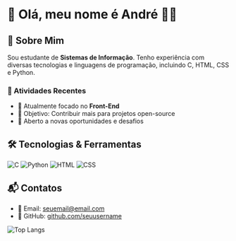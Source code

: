 # 👋 Olá, meu nome é André 👨‍💻

## 🚀 Sobre Mim

Sou estudante de **Sistemas de Informação**. Tenho experiência com diversas tecnologias e linguagens de programação, incluindo C, HTML, CSS e Python.

### 🔭 Atividades Recentes

- 🌱 Atualmente focado no **Front-End**
- 🎯 Objetivo: Contribuir mais para projetos open-source
- 💼 Aberto a novas oportunidades e desafios

## 🛠️ Tecnologias & Ferramentas

![C](https://img.shields.io/badge/-C-00599C?style=flat-square&logo=c)
![Python](https://img.shields.io/badge/-Python-8fcfd1?style=flat-square&logo=Python)
![HTML](https://img.shields.io/badge/-HTML5-E34F26?style=flat-square&logo=html5&logoColor=white)
![CSS](https://img.shields.io/badge/-CSS3-1572B6?style=flat-square&logo=css3)

## 📬 Contatos
- 📧 Email: [seuemail@email.com](mailto:andrelucas25111@gmail.com)
- 🌟 GitHub: [github.com/seuusername](https://github.com/Andre023)

![Top Langs](https://github-readme-stats.vercel.app/api/top-langs/?username=anuraghazra&hide_progress=true)

